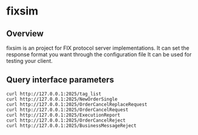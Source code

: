 # fixsim

Overview
--------

fixsim is an project for FIX protocol server implementations. It can set the response format you want through the configuration file
It can be used for testing your client.

## Query interface parameters
```
curl http://127.0.0.1:2025/tag_list
curl http://127.0.0.1:2025/NewOrderSingle
curl http://127.0.0.1:2025/OrderCancelReplaceRequest
curl http://127.0.0.1:2025/OrderCancelRequest
curl http://127.0.0.1:2025/ExecutionReport
curl http://127.0.0.1:2025/OrderCancelReject
curl http://127.0.0.1:2025/BusinessMessageReject
```